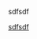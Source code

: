 
sdfsdf

[sdfsdf](documentation/guidesxComment%20insérer%20une%20image%20dans%20une%20cellule%20texte%20d'un%20calepin.md)
